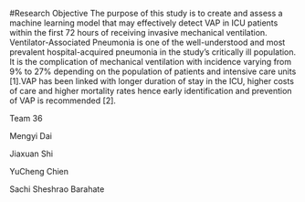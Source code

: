 #Research Objective
The purpose of this study is to create and assess a machine learning model that may effectively detect VAP in ICU patients within the first 72 hours of receiving invasive mechanical ventilation.
Ventilator-Associated Pneumonia is one of the well-understood and most prevalent hospital-acquired pneumonia in the study’s critically ill population. It is the complication of mechanical ventilation with incidence varying from 9% to 27%
depending on the population of patients and intensive care units [1].VAP has been linked with longer duration of stay in the ICU, higher costs of care and higher mortality rates hence early identification and prevention of VAP is recommended [2].

Team 36

Mengyi Dai

Jiaxuan Shi

YuCheng Chien

Sachi Sheshrao Barahate
